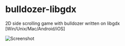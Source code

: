 bulldozer-libgdx
================

2D side scrolling game with bulldozer written on libgdx [Win/Unix/Mac/Android/iOS]

![Screenshot](http://perfect-daemon.ru/files/car4.png)